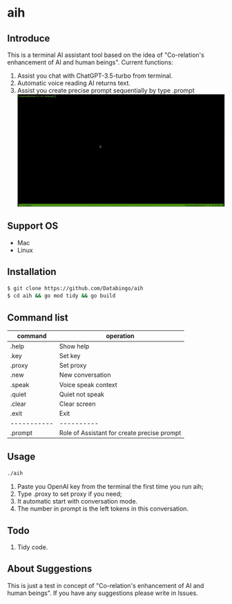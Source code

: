# aih

## Introduce
This is a terminal AI assistant tool based on the idea of "Co-relation's enhancement of AI and human beings". 
Current functions:
1. Assist you chat with ChatGPT-3.5-turbo from terminal.
2. Automatic voice reading AI returns text. 
3. Assist you create precise prompt sequentially by type .prompt
![screenshot](aih.gif)

## Support OS
- Mac
- Linux

## Installation
```bash
$ git clone https://github.com/Databingo/aih
$ cd aih && go mod tidy && go build 
```
## Command list
|command   | operation|
|----------|----------|
|.help      | Show help|
|.key       | Set key|
|.proxy     | Set proxy|
|.new       | New conversation|
|.speak     | Voice speak context|
|.quiet     | Quiet not speak |
|.clear     | Clear screen|
|.exit      | Exit|
|-----------|----------|
|.prompt    | Role of Assistant for create precise prompt|

## Usage
```bash
./aih
```
1. Paste you OpenAI key from the terminal the first time you run aih;
2. Type .proxy to set proxy if you need;
3. It automatic start with conversation mode.
4. The number in prompt is the left tokens in this conversation.

## Todo
1. Tidy code.

## About Suggestions
This is just a test in concept of "Co-relation's enhancement of AI and human beings". 
If you have any suggestions please write in Issues.



